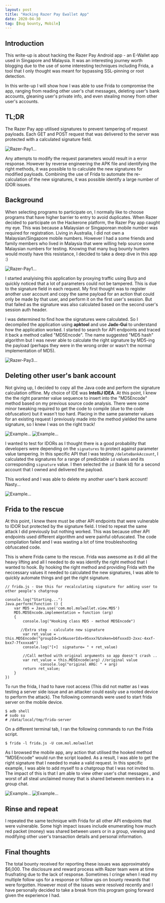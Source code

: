 ```yaml
---
layout: post
title: "Hacking Razer Pay Ewallet App"
date: 2020-04-30
tag: [Bug bounty, Mobile]
---
```


## Introduction
This write-up is about hacking the Razer Pay Android app - an E-Wallet app used in Singapore and Malaysia. It was an interesting journey worth blogging due to the use of some interesting techniques including Frida, a tool that I only thought was meant for bypassing SSL-pinning or root detection. 

In this write-up I will show how I was able to use Frida to compromise the app, ranging from reading other user's chat messages, deleting user's bank accounts, gleaning user's private info, and even stealing money from other user's accounts.


## TL;DR
The Razer Pay app utilised signatures to prevent tampering of request payloads. Each GET and POST request that was delivered to the server was protected with a calculated signature field. 

![Razer-Pay1...](/assets/img/blog/Razer-Pay1.png)

Any attempts to modify the request parameters would result in a error response. However by reverse engineering the APK file and identifying the right methods, it was possible to to calculate the new signatures for modified payloads. Combining the use of Frida to automate the re-calculation of the new signatures, it was possible identify a large number of IDOR issues.

## Background
When selecting programs to participate on, I normally like to choose programs that have higher barrier to entry to avoid duplicates. When Razer decided to participate on the Hackerone platform, the Razer Pay app caught my eye. This was because a Malaysian or Singaporean mobile number was required for registration. Living in Australia, I did not own a Malaysian/Singapore mobile numbers. However I had a some friends and family members who lived in Malaysia that were willing help source some Malaysian numbers for testing. Knowing that many bug bounty hunters would mostly have this resistance, I decided to take a deep dive in this app :)

![Razer-Pay1...](/assets/img/blog/Razer-Pay2.png)


I started analyising this application by proxying traffic using Burp and quickly noticed that a lot of parameters could not be tampered. This is due to the signature field in each request. My first thought was to register another user account and copy the same payload for an action that could only be made by that user, and perform it on the first user's session. But that failed as the signature was also calculated based on the second user's session auth header.

I was determined to find how the signatures were calculated. So I decompiled the application using **apktool** and use **Jadx-Gui** to understand how the application worked. I started to search for API endpoints and traced it back a method called "MD5Encode". The name suggested "MD5 hash" algorithm but I was never able to calculate the right signature by MD5-ing the payload (perhaps they were in the wrong order or wasn't the normal implementation of MD5).

![Razer-Pay3...](/assets/img/blog/Razer-Pay3.png)

## Deleting other user's bank account
Not giving up, I decided to copy all the Java code and perform the signature calculation offline. My choice of IDE was **IntelliJ IDEA**. At this point, I knew the the right paramter value sequence to insert into the "MD5Encode" method based on my previous source code analysis. There were some minor tweaking required to get the code to compile (due to the code obfuscation) but it wasn't too hard. Placing in the same parameter values for an existing request I previously made into the method yielded the same signature, so I knew I was on the right track!

![Example...](/assets/img/blog/Razer-Pay4.png)
![Example...](/assets/img/blog/Razer-Pay5.png)

I wanted to test for IDORs as I thought there is a good probability that developers were depending on the `signatures` to protect against parameter value tampering. In this specific API that I was testing `/deleteBankAccount`, I calculated the signatures for a range of predictable `id` values and its corresponding `signature` value. I then selected the `id` (bank Id) for a second account that I owned and delivered the payload.

This worked and I was able to delete my another user's bank account! Nasty...

![Example...](/assets/img/blog/Razer-Pay6.png)


## Frida to the rescue
At this point, I knew there must be other API endpoints that were vulnerable to IDOR but protected by the signature field. I tried to repeat the same attack I did previously but nothing worked. This was because other API endpoints used different algorithm and were painful obfuscated. The code compilation failed and I was wasting a lot of time troubleshooting obfuscated code.

This is where Frida came to the rescue. Frida was awesome as it did all the heavy lifting and all I needed to do was identify the right method that I wanted to hook. By hooking the right method and providing Frida with the neccessary values it needed to calculated the new signatures, I was able to quickly automate things and get the right signature.

```
// frida.js - Use this for recalculating signature for adding user to other people's chatgroup

console.log("Starting...")
Java.perform(function () {
    var MD5 = Java.use('com.mol.molwallet.view.MD5')
    MD5.MD5Encode.implementation = function (arg)
    {
        console.log("Hooking class MD5 - method MD5Encode")

       //Extra step - calculate new signature
        var ret_value = this.MD5Encode("groupId=1x9&userIds=95xxx7&token=b6fxxxd3-2xxc-4xxf-bxx7-7fxxxxa6")
        console.log("[+]  signature= " + ret_value)

        //Call method with original arguments so app doesn't crash ..
        var ret_value = this.MD5Encode(arg) //original value
                console.log("original ARG: " + arg)  
        return ret_value;
    }
})
```

To run the frida, I had to have root access (This did not matter as I was testing a server side issue and an attacker could easily use a rooted device to perform the attack). The following commands were used to start frida server on the mobile device.

```
$ adb shell
# sudo su
# /data/local/tmp/frida-server
```

On a different terminal tab, I ran the following commands to run the Frida script.

```
$ frida -l frida.js -U com.mol.molwallet
```

As I browsed the mobile app, any action that utilised the hooked method "MD5Encode" would run the script loaded. As a result, I was able to get the right signature that I needed to make a valid request. In this specific example, I was able to add myself to a chatgroup that I was not invited to. The impact of this is that I am able to view other user's chat messages , and worst of all steal unclaimed money that is shared betweem members in a group chat.

![Example...](/assets/img/blog/Razer-Pay7.png)
![Example...](/assets/img/blog/Razer-Pay8.png)


## Rinse and repeat
I repeated the same technique with Frida for all other API endpoints that were vulnerable. Some high impact issues include enumerating how much red packet (money) was shared between users or in a group, viewing and modifying other user's transaction details and personal information.


## Final thoughts
The total bounty received for reporting these issues was approximately $6,000. The disclosure and reward process with Razer team were at time frusfrating due to the lack of response. Sometimes I cringe when I read my multiple follow ups for a response or follow ups on bounty rewards that were forgotten. However most of the issues were resolved recently and I have personally decided to take a break from this program going forward given the experience I had.